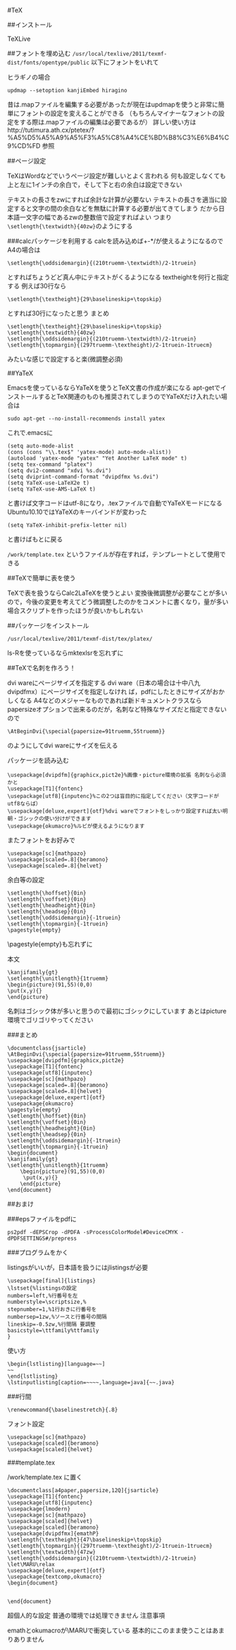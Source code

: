 #TeX

##インストール

TeXLive


##フォントを埋め込む
`/usr/local/texlive/2011/texmf-dist/fonts/opentype/public` 以下にフォントをいれて

ヒラギノの場合

    updmap --setoption kanjiEmbed hiragino

昔は.mapファイルを編集する必要があったが現在はupdmapを使うと非常に簡単にフォントの設定を変えることができる
（もちろんマイナーなフォントの設定をする際は.mapファイルの編集は必要であるが） 詳しい使い方はhttp://tutimura.ath.cx/ptetex/?%A5%D5%A5%A9%A5%F3%A5%C8%A4%CE%BD%B8%C3%E6%B4%C9%CD%FD 参照


##ページ設定

TeXはWordなどでいうページ設定が難しいとよく言われる
何も設定しなくても上と左に1インチの余白で，そして下と右の余白は設定できない

テキストの長さをzwにすれば余計な計算が必要ない
テキストの長さを適当に設定すると文字の間の余白などを無駄に計算する必要が出てきてしまう
だから日本語一文字の幅であるzwの整数倍で設定すればよい
つまり`\setlength{\textwidth}{40zw}`のようにする

###calcパッケージを利用する
calcを読み込めば+-*/が使えるようになるのでA4の場合は

    \setlength{\oddsidemargin}{(210truemm-\textwidth)/2-1truein}

とすればちょうどど真ん中にテキストがくるようになる textheightを何行と指定する
例えば30行なら

    \setlength{\textheight}{29\baselineskip+\topskip}

とすれば30行になったと思う
まとめ

    \setlength{\textheight}{29\baselineskip+\topskip}
    \setlength{\textwidth}{40zw}
    \setlength{\oddsidemargin}{(210truemm-\textwidth)/2-1truein}
    \setlength{\topmargin}{(297truemm-\textheight)/2-1truein-1truecm}

みたいな感じで設定すると楽(微調整必須)

##YaTeX

Emacsを使っているならYaTeXを使うとTeX文書の作成が楽になる apt-getでインストールするとTeX関連のものも推奨されてしまうのでYaTeXだけ入れたい場合は

    sudo apt-get --no-install-recommends install yatex

これで.emacsに

    (setq auto-mode-alist
    (cons (cons "\\.tex$" 'yatex-mode) auto-mode-alist))
    (autoload 'yatex-mode "yatex" "Yet Another LaTeX mode" t)
    (setq tex-command "platex")
    (setq dvi2-command "xdvi %s.dvi")
    (setq dviprint-command-format "dvipdfmx %s.dvi")
    (setq YaTeX-use-LaTeX2e t)
    (setq YaTeX-use-AMS-LaTeX t)

と書けば文字コードはutf-8になり，.texファイルで自動でYaTeXモードになる Ubuntu10.10ではYaTeXのキーバインドが変わった

    (setq YaTeX-inhibit-prefix-letter nil)

と書けばもとに戻る

`/work/template.tex` というファイルが存在すれば，テンプレートとして使用できる


##TeXで簡単に表を使う

TeXで表を扱うならCalc2LaTeXを使うとよい 変換後微調整が必要なことが多いので，今後の変更を考えてどう微調整したのかをコメントに書くなり，量が多い場合スクリプトを作ったほうが良いかもしれない


##パッケージをインストール

    /usr/local/texlive/2011/texmf-dist/tex/platex/

ls-Rを使っているならmktexlsrを忘れずに


##TeXで名刺を作ろう！

dvi wareにページサイズを指定する
dvi ware（日本の場合は十中八九dvipdfmx）にページサイズを指定しなけれ ば，pdfにしたときにサイズがおかしくなる A4などのメジャーなものであれば新ドキュメントクラスならpapersizeオプションで出来るのだが，名刺など特殊なサイズだと指定できないので

    \AtBeginDvi{\special{papersize=91truemm,55truemm}}

のようにしてdvi wareにサイズを伝える


パッケージを読み込む

    \usepackage[dvipdfm]{graphicx,pict2e}%画像・picture環境の拡張 名刺なら必須かと
    \usepackage[T1]{fontenc}
    \usepackage[utf8]{inputenc}%この2つは盲目的に指定してください（文字コードがutf8ならば）
    \usepackage[deluxe,expert]{otf}%dvi wareでフォントをしっかり設定すれば太い明朝・ゴシックの使い分けができます
    \usepackage{okumacro}%ルビが使えるようになります

またフォントをお好みで

    \usepackage[sc]{mathpazo}
    \usepackage[scaled=.8]{beramono}
    \usepackage[scaled=.8]{helvet}

余白等の設定

    \setlength{\hoffset}{0in}
    \setlength{\voffset}{0in}
    \setlength{\headheight}{0in}
    \setlength{\headsep}{0in}
    \setlength{\oddsidemargin}{-1truein}
    \setlength{\topmargin}{-1truein}
    \pagestyle{empty}

\pagestyle{empty}も忘れずに


本文

    \kanjifamily{gt}
    \setlength{\unitlength}{1truemm}
    \begin{picture}(91,55)(0,0)
    \put(x,y){}
    \end{picture}

名刺はゴシック体が多いと思うので最初にゴシックにしています あとはpicture環境でゴリゴリやってください


###まとめ

    \documentclass{jsarticle}
    \AtBeginDvi{\special{papersize=91truemm,55truemm}}
    \usepackage[dvipdfm]{graphicx,pict2e}
    \usepackage[T1]{fontenc}
    \usepackage[utf8]{inputenc}
    \usepackage[sc]{mathpazo}
    \usepackage[scaled=.8]{beramono}
    \usepackage[scaled=.8]{helvet}
    \usepackage[deluxe,expert]{otf}
    \usepackage{okumacro}
    \pagestyle{empty}
    \setlength{\hoffset}{0in}
    \setlength{\voffset}{0in}
    \setlength{\headheight}{0in}
    \setlength{\headsep}{0in}
    \setlength{\oddsidemargin}{-1truein}
    \setlength{\topmargin}{-1truein}
    \begin{document}
    \kanjifamily{gt}
    \setlength{\unitlength}{1truemm}
        \begin{picture}(91,55)(0,0)
         \put(x,y){}
        \end{picture}
    \end{document}


##おまけ

###epsファイルをpdfに

    ps2pdf -dEPSCrop -dPDFA -sProcessColorModel#DeviceCMYK -dPDFSETTINGS#/prepress

###プログラムをかく

listingsがいいが，日本語を扱うにはjlistingsが必要

    \usepackage[final]{listings}
    \lstset{%listingsの設定
    numbers=left,%行番号を左
    numberstyle=\scriptsize,%
    stepnumber=1,%1行おきに行番号を
    numbersep=1zw,%ソースと行番号の間隔
    lineskip=-0.5zw,%行間隔 要調整
    basicstyle=\ttfamily%ttfamily
    }

使い方

    \begin{lstlisting}[language=~~]
    ~~
    \end{lstlisting}
    \lstinputlisting[caption=~~~~,language=java]{~~.java}

###行間

    \renewcommand{\baselinestretch}{.8}

フォント設定

    \usepackage[sc]{mathpazo}
    \usepackage[scaled]{beramono}
    \usepackage[scaled]{helvet}


###template.tex

/work/template.tex に置く

    \documentclass[a4paper,papersize,12Q]{jsarticle}
    \usepackage[T1]{fontenc}
    \usepackage[utf8]{inputenc}
    \usepackage{lmodern}
    \usepackage[sc]{mathpazo}
    \usepackage[scaled]{helvet}
    \usepackage[scaled]{beramono}
    \usepackage[dvipdfmx]{emathP}
    \setlength{\textheight}{47\baselineskip+\topskip}
    \setlength{\topmargin}{(297truemm-\textheight)/2-1truein-1truecm}
    \setlength{\textwidth}{47zw}
    \setlength{\oddsidemargin}{(210truemm-\textwidth)/2-1truein}
    \let\MARU\relax
    \usepackage[deluxe,expert]{otf}
    \usepackage{textcomp,okumacro}
    \begin{document}


    \end{document}

超個人的な設定 普通の環境では処理できません
注意事項

emathとokumacroが\MARUで衝突している
基本的にこのまま使うことはあまりありません
